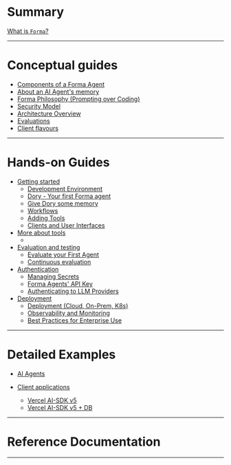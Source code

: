 # Summary

[What is `Forma`?](./documentation/intro.md)

---

# Conceptual guides

- [Components of a Forma Agent](./documentation/building-blocks.md)
- [About an AI Agent's memory](./documentation/memory.md)
- [Forma Philosophy (Prompting over Coding)]()
- [Security Model](./documentation/security.md)
- [Architecture Overview](./documentation/architecture.md)
- [Evaluations](./documentation/evals.md)
- [Client flavours]()

---

# Hands-on Guides

- [Getting started](./how-to/getting-started.md)
  - [Development Environment](./how-to/dev-environment.md)
  - [Dory - Your first Forma agent](./how-to/dory.md)
  - [Give Dory some memory](./how-to/contextual-memory.md)
  - [Workflows]()
  - [Adding Tools](./how-to/tools-introduction.md)
  - [Clients and User Interfaces]()
- [More about tools]()
  - []()
- [Evaluation and testing](./how-to/evaluations.md)
  - [Evaluate your First Agent](./how-to/evaluate-first-agent.md)
  - [Continuous evaluation]()
- [Authentication]()
  - [Managing Secrets]()
  - [Forma Agents' API Key](./how-to/forma-agent-api-key.md)  
  - [Authenticating to LLM Providers]()
- [Deployment]()
  - [Deployment (Cloud, On-Prem, K8s)]()
  - [Observability and Monitoring](./how-to/observability.md)
  - [Best Practices for Enterprise Use]()

---

# Detailed Examples

- [AI Agents](./examples/agents/example-agents-intro.md)
  
- [Client applications](./examples/clients/clients-intro.md)
  - [Vercel AI-SDK v5](./examples/clients/vercel-aisdk-5.md)
  - [Vercel AI-SDK v5 + DB](./examples/clients/vercel-aisdk-5-persist.md)
---

# Reference Documentation


---

